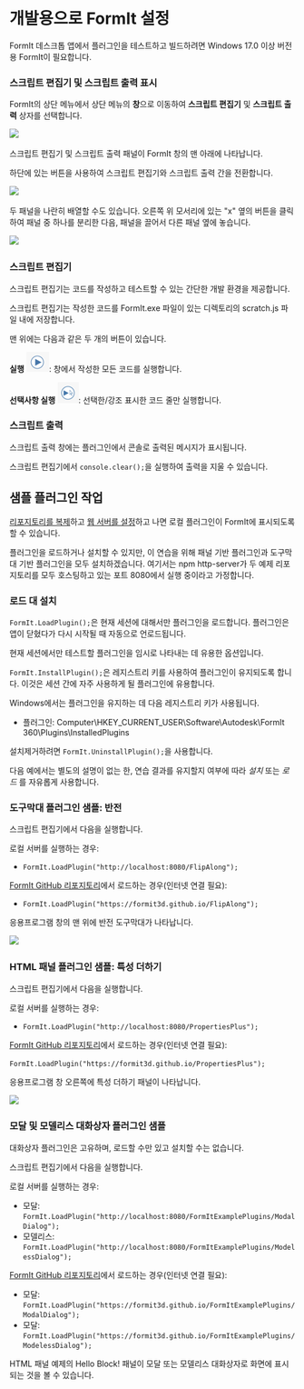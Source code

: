# 개발용으로 FormIt 설정 

FormIt 데스크톱 앱에서 플러그인을 테스트하고 빌드하려면 Windows 17.0 이상 버전용 FormIt이 필요합니다.

### **스크립트 편집기 및 스크립트 출력 표시**

FormIt의 상단 메뉴에서 상단 메뉴의 **창**으로 이동하여 **스크립트 편집기** 및 **스크립트 출력** 상자를 선택합니다.

![](https://formit3d.github.io/FormItExamplePlugins/docs/images/EnableDevelopmentWindows.PNG)

스크립트 편집기 및 스크립트 출력 패널이 FormIt 창의 맨 아래에 나타납니다.

하단에 있는 버튼을 사용하여 스크립트 편집기와 스크립트 출력 간을 전환합니다.

![](https://formit3d.github.io/FormItExamplePlugins/docs/images/ScriptEditorDefaultState.PNG)

두 패널을 나란히 배열할 수도 있습니다. 오른쪽 위 모서리에 있는 "x" 옆의 버튼을 클릭하여 패널 중 하나를 분리한 다음, 패널을 끌어서 다른 패널 옆에 놓습니다.

![](https://formit3d.github.io/FormItExamplePlugins/docs/images/ScriptEditor+ScriptOutputConfiguration.gif)

### **스크립트 편집기**

스크립트 편집기는 코드를 작성하고 테스트할 수 있는 간단한 개발 환경을 제공합니다.

스크립트 편집기는 작성한 코드를 FormIt.exe 파일이 있는 디렉토리의 scratch.js 파일 내에 저장합니다.

맨 위에는 다음과 같은 두 개의 버튼이 있습니다.

**실행** ![](<../../../.gitbook/assets/image (8) (1).png>): 창에서 작성한 모든 코드를 실행합니다.

**선택사항 실행** ![](<../../../.gitbook/assets/image (52).png>): 선택한/강조 표시한 코드 줄만 실행합니다.

### **스크립트 출력**

스크립트 출력 창에는 플러그인에서 콘솔로 출력된 메시지가 표시됩니다.

스크립트 편집기에서 `console.clear();`을 실행하여 출력을 지울 수 있습니다.

## 샘플 플러그인 작업

[리포지토리를 복제](cloning-a-sample-plugin.md)하고 [웹 서버를 설정](hosting-a-plugin-on-a-local-server.md)하고 나면 로컬 플러그인이 FormIt에 표시되도록 할 수 있습니다.

플러그인을 로드하거나 설치할 수 있지만, 이 연습을 위해 패널 기반 플러그인과 도구막대 기반 플러그인을 모두 설치하겠습니다. 여기서는 npm http-server가 두 예제 리포지토리를 모두 호스팅하고 있는 포트 8080에서 실행 중이라고 가정합니다.

### **로드 대 설치**

`FormIt.LoadPlugin();`은 현재 세션에 대해서만 플러그인을 로드합니다. 플러그인은 앱이 닫혔다가 다시 시작될 때 자동으로 언로드됩니다.

현재 세션에서만 테스트할 플러그인을 임시로 나타내는 데 유용한 옵션입니다.

`FormIt.InstallPlugin();`은 레지스트리 키를 사용하여 플러그인이 유지되도록 합니다. 이것은 세션 간에 자주 사용하게 될 플러그인에 유용합니다.

Windows에서는 플러그인을 유지하는 데 다음 레지스트리 키가 사용됩니다.

* 플러그인: Computer\\HKEY_CURRENT_USER\\Software\\Autodesk\\FormIt 360\\Plugins\\InstalledPlugins

설치제거하려면 `FormIt.UninstallPlugin();`을 사용합니다.

다음 예에서는 별도의 설명이 없는 한, 연습 결과를 유지할지 여부에 따라 _설치_ 또는 _로드_ 를 자유롭게 사용합니다.

### **도구막대 플러그인 샘플: 반전**

스크립트 편집기에서 다음을 실행합니다.

로컬 서버를 실행하는 경우:

* `FormIt.LoadPlugin("http://localhost:8080/FlipAlong");`

[FormIt GitHub 리포지토리](https://github.com/FormIt3D/)에서 로드하는 경우(인터넷 연결 필요):

* `FormIt.LoadPlugin("https://formit3d.github.io/FlipAlong");`

응용프로그램 창의 맨 위에 반전 도구막대가 나타납니다.

![](https://formit3d.github.io/FormItExamplePlugins/docs/images/FlipAlongToolbar.PNG)

### **HTML 패널 플러그인 샘플: 특성 더하기**

스크립트 편집기에서 다음을 실행합니다.

로컬 서버를 실행하는 경우:

* `FormIt.LoadPlugin("http://localhost:8080/PropertiesPlus");`

[FormIt GitHub 리포지토리](https://github.com/FormIt3D/)에서 로드하는 경우(인터넷 연결 필요):

`FormIt.LoadPlugin("https://formit3d.github.io/PropertiesPlus");`

응용프로그램 창 오른쪽에 특성 더하기 패널이 나타납니다.

![](https://formit3d.github.io/FormItExamplePlugins/docs/images/PropertiesPlusPanel.png)

### **모달 및 모델리스 대화상자 플러그인 샘플**

대화상자 플러그인은 고유하며, 로드할 수만 있고 설치할 수는 없습니다.

스크립트 편집기에서 다음을 실행합니다.

로컬 서버를 실행하는 경우:

* 모달: `FormIt.LoadPlugin("http://localhost:8080/FormItExamplePlugins/ModalDialog");`
* 모델리스: `FormIt.LoadPlugin("http://localhost:8080/FormItExamplePlugins/ModelessDialog");`

[FormIt GitHub 리포지토리](https://github.com/FormIt3D/)에서 로드하는 경우(인터넷 연결 필요):

* 모달: `FormIt.LoadPlugin("https://formit3d.github.io/FormItExamplePlugins/ModalDialog");`
* 모달: `FormIt.LoadPlugin("https://formit3d.github.io/FormItExamplePlugins/ModelessDialog");`

HTML 패널 예제의 Hello Block! 패널이 모달 또는 모델리스 대화상자로 화면에 표시되는 것을 볼 수 있습니다.
